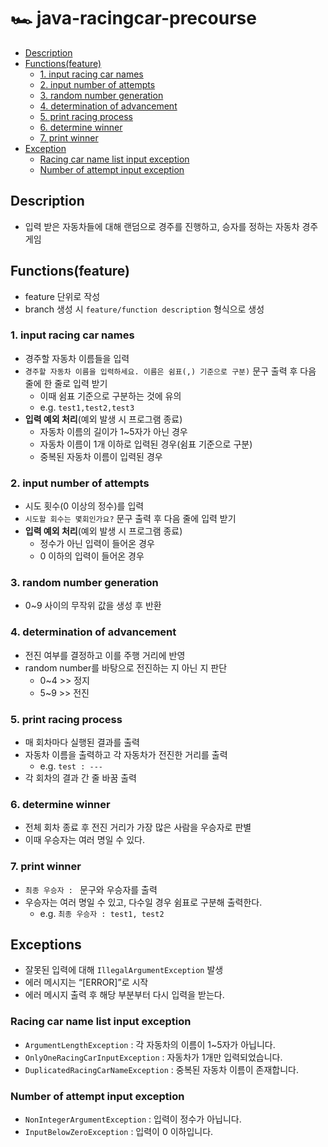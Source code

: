 # 🏎️ java-racingcar-precourse

- [Description](#description)
- [Functions(feature)](#functionsfeature)
  - [1. input racing car names](#1-input-racing-car-names)
  - [2. input number of attempts](#2-input-number-of-attempts)
  - [3. random number generation](#3-random-number-generation)
  - [4. determination of advancement](#4-determination-of-advancement)
  - [5. print racing process](#5-print-racing-process)
  - [6. determine winner](#6-determine-winner)
  - [7. print winner](#7-print-winner)
- [Exception](#exceptions)
  - [Racing car name list input exception](#racing-car-name-list-input-exception)
  - [Number of attempt input exception](#number-of-attempt-input-exception)

## Description
- 입력 받은 자동차들에 대해 랜덤으로 경주를 진행하고, 승자를 정하는 자동차 경주 게임

## Functions(feature)
- feature 단위로 작성
- branch 생성 시 `feature/function description` 형식으로 생성

### 1. input racing car names
- 경주할 자동차 이름들을 입력
- `경주할 자동차 이름을 입력하세요. 이름은 쉼표(,) 기준으로 구분)` 문구 출력 후 다음 줄에 한 줄로 입력 받기
    - 이때 쉼표 기준으로 구분하는 것에 유의
    - e.g. `test1,test2,test3`
- **입력 예외 처리**(예외 발생 시 프로그램 종료)
    - 자동차 이름의 길이가 1~5자가 아닌 경우
    - 자동차 이름이 1개 이하로 입력된 경우(쉼표 기준으로 구분)
    - 중복된 자동차 이름이 입력된 경우

### 2. input number of attempts
- 시도 횟수(0 이상의 정수)를 입력
- `시도할 회수는 몇회인가요?` 문구 출력 후 다음 줄에 입력 받기
- **입력 예외 처리**(예외 발생 시 프로그램 종료)
    - 정수가 아닌 입력이 들어온 경우
    - 0 이하의 입력이 들어온 경우

### 3. random number generation
- 0~9 사이의 무작위 값을 생성 후 반환

### 4. determination of advancement
- 전진 여부를 결정하고 이를 주행 거리에 반영
- random number를 바탕으로 전진하는 지 아닌 지 판단
    - 0~4 >> 정지
    - 5~9 >> 전진

### 5. print racing process
- 매 회차마다 실행된 결과를 출력
- 자동차 이름을 출력하고 각 자동차가 전진한 거리를 출력
    - e.g. `test : ---`
- 각 회차의 결과 간 줄 바꿈 출력

### 6. determine winner
- 전체 회차 종료 후 전진 거리가 가장 많은 사람을 우승자로 판별
- 이때 우승자는 여러 명일 수 있다.

### 7. print winner
- `최종 우승자 : ` 문구와 우승자를 출력
- 우승자는 여러 명일 수 있고, 다수일 경우 쉼표로 구분해 출력한다.
    - e.g. `최종 우승자 : test1, test2`

## Exceptions
- 잘못된 입력에 대해 `IllegalArgumentException` 발생
- 에러 메시지는 “[ERROR]”로 시작
- 에러 메시지 출력 후 해당 부분부터 다시 입력을 받는다.

### Racing car name list input exception
- `ArgumentLengthException` : 각 자동차의 이름이 1~5자가 아닙니다.
- `OnlyOneRacingCarInputException` : 자동차가 1개만 입력되었습니다.
- `DuplicatedRacingCarNameException` : 중복된 자동차 이름이 존재합니다.

### Number of attempt input exception
- `NonIntegerArgumentException` : 입력이 정수가 아닙니다.
- `InputBelowZeroException` : 입력이 0 이하입니다.